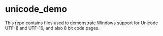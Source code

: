 # unicode_demo

This repo contains files used to demonstrate Windows support for Unicode UTF-8 and UTF-16, and also 8 bit code pages.
